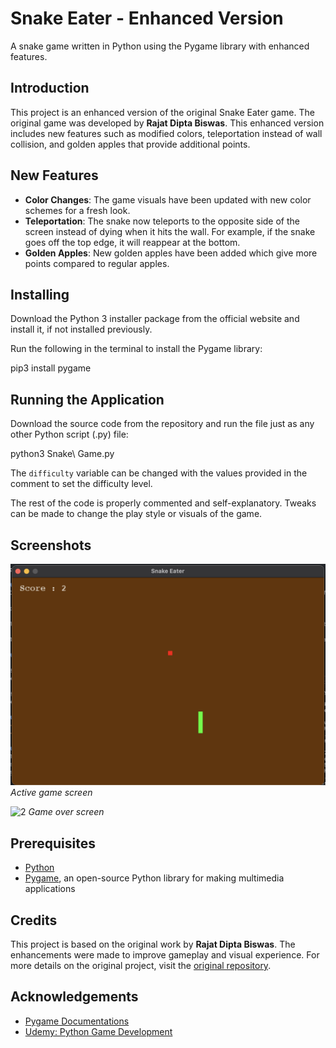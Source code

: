 # Snake Eater - Enhanced Version
A snake game written in Python using the Pygame library with enhanced features.

## Introduction
This project is an enhanced version of the original Snake Eater game. The original game was developed by **Rajat Dipta Biswas**. This enhanced version includes new features such as modified colors, teleportation instead of wall collision, and golden apples that provide additional points.

## New Features
- **Color Changes**: The game visuals have been updated with new color schemes for a fresh look.
- **Teleportation**: The snake now teleports to the opposite side of the screen instead of dying when it hits the wall. For example, if the snake goes off the top edge, it will reappear at the bottom.
- **Golden Apples**: New golden apples have been added which give more points compared to regular apples.

## Installing
Download the Python 3 installer package from the official website and install it, if not installed previously.

Run the following in the terminal to install the Pygame library:

pip3 install pygame 

## Running the Application
Download the source code from the repository and run the file just as any other Python script (.py) file:

python3 Snake\ Game.py

The `difficulty` variable can be changed with the values provided in the comment to set the difficulty level.

The rest of the code is properly commented and self-explanatory. Tweaks can be made to change the play style or visuals of the game.

## Screenshots

![1](/ressources/gamecapture2.png)
*Active game screen*

![2](https://user-images.githubusercontent.com/32998741/33873440-28647360-df45-11e7-8291-b82d5646352f.png)
*Game over screen*

## Prerequisites
- [Python](https://www.python.org)
- [Pygame](https://www.pygame.org/wiki/GettingStarted), an open-source Python library for making multimedia applications

## Credits
This project is based on the original work by **Rajat Dipta Biswas**. The enhancements were made to improve gameplay and visual experience. For more details on the original project, visit the [original repository](https://github.com/rajatdiptabiswas/snake-pygame).

## Acknowledgements
- [Pygame Documentations](https://www.pygame.org/docs/)
- [Udemy: Python Game Development](https://www.udemy.com/python-game-development-creating-a-snake-game-from-scratch/learn/v4/overview)